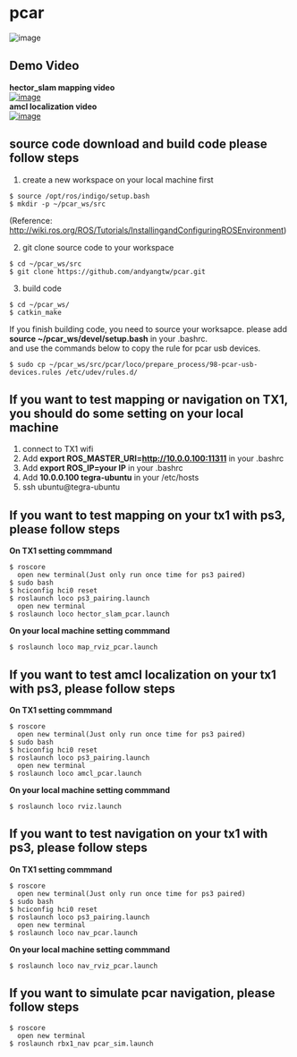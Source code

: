 # pcar

![image](https://github.com/andyangtw/pcar_ws/blob/master/pcar_image/20170612_104811.jpg)


## Demo Video ##
**hector_slam mapping video**<br/> 
[![image](http://img.youtube.com/vi/6vYtg7prtX8/0.jpg)](http://www.youtube.com/watch?v=6vYtg7prtX8)<br/>
**amcl localization video**<br/> 
[![image](http://img.youtube.com/vi/LBaiD47eCDw/0.jpg)](https://www.youtube.com/watch?v=LBaiD47eCDw)


## source code download and build code please follow steps ##
1. create a new workspace on your local machine first<br/>
```
$ source /opt/ros/indigo/setup.bash
$ mkdir -p ~/pcar_ws/src
```
(Reference: http://wiki.ros.org/ROS/Tutorials/InstallingandConfiguringROSEnvironment)

2. git clone source code to your workspace<br/>
```
$ cd ~/pcar_ws/src
$ git clone https://github.com/andyangtw/pcar.git
```
3. build code<br/>
```
$ cd ~/pcar_ws/
$ catkin_make
```
If you finish building code, you need to source your worksapce.
please add **source ~/pcar_ws/devel/setup.bash** in your .bashrc.<br/>
and use the commands below to copy the rule for pcar usb devices.<br/>
```
$ sudo cp ~/pcar_ws/src/pcar/loco/prepare_process/98-pcar-usb-devices.rules /etc/udev/rules.d/
```
## If you want to test mapping or navigation on TX1, you should do some setting on your local machine ##
1. connect to TX1 wifi
2. Add **export ROS_MASTER_URI=http://10.0.0.100:11311** in your .bashrc 
3. Add **export ROS_IP=your IP** in your .bashrc 
4. Add **10.0.0.100 tegra-ubuntu** in your /etc/hosts
5. ssh ubuntu@tegra-ubuntu

## If you want to test mapping on your tx1 with ps3, please follow steps ##
**On TX1 setting commmand**
```
$ roscore
  open new terminal(Just only run once time for ps3 paired)
$ sudo bash
$ hciconfig hci0 reset
$ roslaunch loco ps3_pairing.launch
  open new terminal
$ roslaunch loco hector_slam_pcar.launch
```
**On your local machine setting commmand**
```
$ roslaunch loco map_rviz_pcar.launch
```
## If you want to test amcl localization on your tx1 with ps3, please follow steps ##
**On TX1 setting commmand**
```
$ roscore
  open new terminal(Just only run once time for ps3 paired)
$ sudo bash
$ hciconfig hci0 reset
$ roslaunch loco ps3_pairing.launch
  open new terminal
$ roslaunch loco amcl_pcar.launch
```
**On your local machine setting commmand**
```
$ roslaunch loco rviz.launch
```

## If you want to test navigation on your tx1 with ps3, please follow steps ##
**On TX1 setting commmand**
```
$ roscore
  open new terminal(Just only run once time for ps3 paired)
$ sudo bash
$ hciconfig hci0 reset
$ roslaunch loco ps3_pairing.launch
  open new terminal
$ roslaunch loco nav_pcar.launch
```
**On your local machine setting commmand**
```
$ roslaunch loco nav_rviz_pcar.launch
```

## If you want to simulate pcar navigation, please follow steps ##
```
$ roscore
  open new terminal
$ roslaunch rbx1_nav pcar_sim.launch
```
